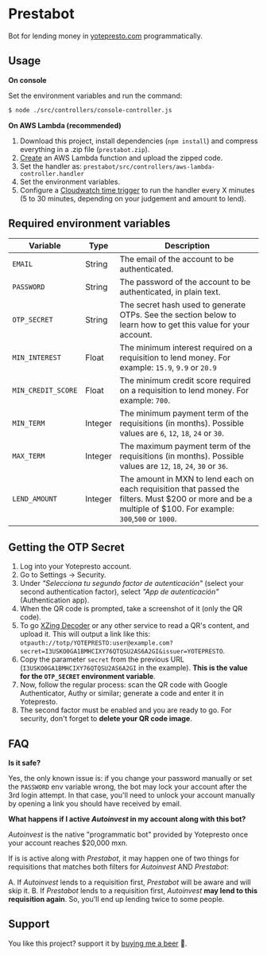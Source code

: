 # Prestabot

Bot for lending money in [yotepresto.com](https://www.yotepresto.com/) programmatically.

## Usage

**On console**

Set the environment variables and run the command:

```sh
$ node ./src/controllers/console-controller.js
```

**On AWS Lambda (recommended)**

1. Download this project, install dependencies (`npm install`) and compress everything in a .zip file (`prestabot.zip`).
2. [Create](https://dev.splunk.com/enterprise/docs/devtools/httpeventcollector/useawshttpcollector/createnodejslambdapkg/#Upload-the-deployment-package) an AWS Lambda function and upload the zipped code.
3. Set the handler as: `prestabot/src/controllers/aws-lambda-controller.handler`
4. Set the environment variables.
5. Configure a [Cloudwatch time trigger](https://medium.com/thelorry-product-tech-data/building-a-simple-scheduled-task-with-aws-using-lambda-function-and-amazon-cloudwatch-event-e92e5e2418cf) to run the handler every X minutes (5 to 30 minutes, depending on your judgement and amount to lend).

## Required environment variables

|Variable|Type|Description|
|--------|----|-----------|
|`EMAIL`|String|The email of the account to be authenticated.|
|`PASSWORD`|String|The password of the account to be authenticated, in plain text.|
|`OTP_SECRET`|String|The secret hash used to generate OTPs. See the section below to learn how to get this value for your account.|
|`MIN_INTEREST`|Float|The minimum interest required on a requisition to lend money. For example: `15.9`, `9.9` or `20.9`|
|`MIN_CREDIT_SCORE`|Float|The minimum credit score required on a requisition to lend money. For example: `700`.|
|`MIN_TERM`|Integer|The minimum payment term of the requisitions (in months). Possible values are `6`, `12`, `18`, `24` or `30`.|
|`MAX_TERM`|Integer|The maximum payment term of the requisitions (in months). Possible values are `12`, `18`, `24`, `30` or `36`.|
|`LEND_AMOUNT`|Integer|The amount in MXN to lend each on each requisition that passed the filters. Must $200 or more and be a multiple of $100. For example: `300`,`500` or `1000`.|

## Getting the OTP Secret

1. Log into your Yotepresto account.
2. Go to Settings -> Security.
3. Under _"Selecciona tu segundo factor de autenticación"_ (select your second authentication factor), select _"App de autenticación"_ (Authentication app).
4. When the QR code is prompted, take a screenshot of it (only the QR code).
5. To go [XZing Decoder](https://zxing.org/w/decode.jspx) or any other service to read a QR's content, and upload it. This will output a link like this: `otpauth://totp/YOTEPRESTO:user@example.com?secret=I3USKO0GA1BMHCIXY76QTQSU2AS6A2GI&issuer=YOTEPRESTO`.
6. Copy the parameter `secret` from the previous URL (`I3USKO0GA1BMHCIXY76QTQSU2AS6A2GI` in the example). **This is the value for the `OTP_SECRET` environment variable**.
7. Now, follow the regular process: scan the QR code with Google Authenticator, Authy or similar; generate a code and enter it in Yotepresto.
8. The second factor must be enabled and you are ready to go. For security, don't forget to **delete your QR code image**.

## FAQ

**Is it safe?**

Yes, the only known issue is: if you change your password manually or set the `PASSWORD` env variable wrong, the bot may lock your account after the 3rd login attempt. In that case, you'll need to unlock your account manually by opening a link you should have received by email.


**What happens if I active _Autoinvest_ in my account along with this bot?**

_Autoinvest_ is the native "programmatic bot" provided by Yotepresto once your account reaches $20,000 mxn.

If is is active along with _Prestabot_, it may happen one of two things for requisitions that matches both filters for _Autoinvest_ AND _Prestabot_:

A. If _Autoinvest_ lends to a requisition first, _Prestabot_ will be aware and will skip it.
B. If _Prestabot_ lends to a requisition first, _Autoinvest_ **may lend to this requisition again**. So, you'll end up lending twice to some people.

## Support

You like this project? support it by [buying me a beer](https://github.com/sponsors/manuelmhtr) 🍺.
